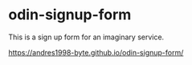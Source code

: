 # odin-signup-form
This is a sign up form for an imaginary service.

https://andres1998-byte.github.io/odin-signup-form/

